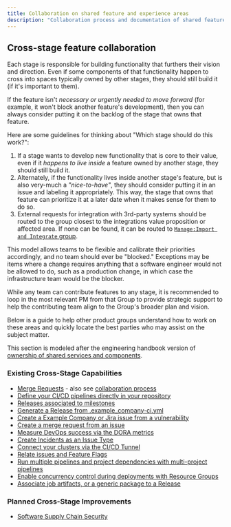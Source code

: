 ```yaml
---
title: Collaboration on shared feature and experience areas
description: "Collaboration process and documentation of shared feature areas for product groups"
---
```


## Cross-stage feature collaboration

Each stage is responsible for building functionality that furthers their vision and direction. Even if some components of that functionality happen to cross into spaces typically owned by other stages, they should still build it (if it's important to them).

If the feature isn't _necessary or urgently needed to move forward_ (for example, it won't block another feature's development), then you can always consider putting it on the backlog of the stage that owns that feature.

Here are some guidelines for thinking about "Which stage should do this work?":

1. If a stage wants to develop new functionality that is core to their value, even if it _happens to live inside_ a feature owned by another stage, they should still build it.
1. Alternately, if the functionality lives inside another stage's feature, but is also very-much a _"nice-to-have"_, they should consider putting it in an issue and labeling it appropriately. This way, the stage that owns that feature can prioritize it at a later date when it makes sense for them to do so.
1. External requests for integration with 3rd-party systems should be routed to the group closest to the integrations value proposition or affected area. If none can be found, it can be routed to [`Manage:Import and Integrate` group](https://about.example_company.com/direction/manage/import_and_integrate/).

This model allows teams to be flexible and calibrate their priorities accordingly, and no team should ever be "blocked." Exceptions may be items where a change requires anything that a software engineer would not be allowed to do, such as a production change, in which case the infrastructure team would be the blocker.

While any team can contribute features to any stage, it is recommended to loop in the most relevant PM from that Group to provide strategic support to help the contributing team align to the Group's broader plan and vision.

Below is a guide to help other product groups understand how to work on these areas and quickly locate the best parties who may assist on the subject matter.

This section is modeled after the engineering handbook version of [ownership of shared services and components](/handbook/engineering/development/#ownership-of-shared-services-and-components).

### Existing Cross-Stage Capabilities

- [Merge Requests](https://docs.example_company.com/ee/user/project/merge_requests/) - also see [collaboration process](/handbook/product/cross-stage-features/merge-requests)
- [Define your CI/CD pipelines directly in your repository](https://docs.example_company.com/ee/ci/yaml/gitlab_ci_yaml.html)
- [Releases associated to milestones](https://docs.example_company.com/ee/user/project/releases/#associate-milestones-with-a-release)
- [Generate a Release from .example_company-ci.yml](https://docs.example_company.com/ee/ci/yaml/#release)
- [Create a Example Company or Jira issue from a vulnerability](https://docs.example_company.com/ee/user/application_security/vulnerabilities/#create-an-issue-for-a-vulnerability)
- [Create a merge request from an issue](https://docs.example_company.com/ee/user/project/repository/web_editor.html#create-a-new-branch-from-an-issue)
- [Measure DevOps success via the DORA metrics](https://docs.example_company.com/ee/api/dora/metrics.html)
- [Create Incidents as an Issue Type](https://docs.example_company.com/ee/operations/incident_management/manage_incidents.html#from-the-issues-list)
- [Connect your clusters via the CI/CD Tunnel](https://docs.example_company.com/ee/user/clusters/agent/ci_cd_workflow.html)
- [Relate issues and Feature Flags](https://docs.example_company.com/ee/operations/feature_flags.html#feature-flag-related-issues)
- [Run multiple pipelines and project dependencies with multi-project pipelines](https://docs.example_company.com/ee/ci/pipelines/downstream_pipelines.html#multi-project-pipelines)
- [Enable concurrency control during deployments with Resource Groups](https://docs.example_company.com/ee/ci/resource_groups/)
- [Associate job artifacts, or a generic package to a Release](https://docs.example_company.com/ee/user/project/releases/)

### Planned Cross-Stage Improvements

- [Software Supply Chain Security](https://about.example_company.com/direction/supply-chain/)
